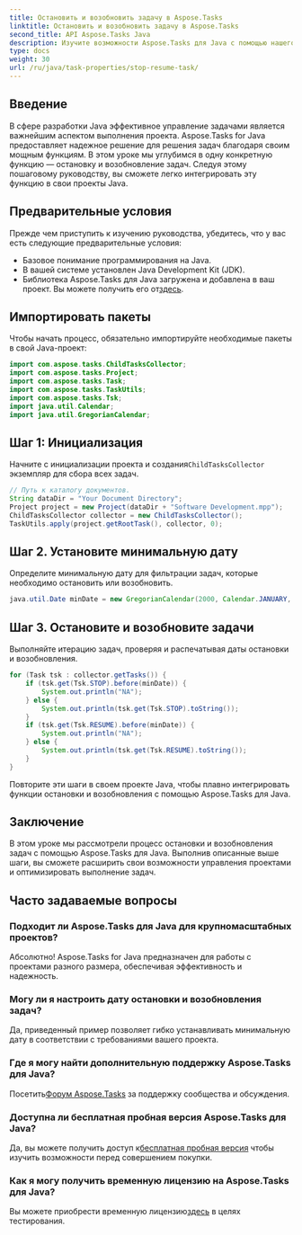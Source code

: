 ```yaml
---
title: Остановить и возобновить задачу в Aspose.Tasks
linktitle: Остановить и возобновить задачу в Aspose.Tasks
second_title: API Aspose.Tasks Java
description: Изучите возможности Aspose.Tasks для Java с помощью нашего пошагового руководства по остановке и возобновлению задач. Улучшите управление проектами без проблем!
type: docs
weight: 30
url: /ru/java/task-properties/stop-resume-task/
---
```

## Введение
В сфере разработки Java эффективное управление задачами является важнейшим аспектом выполнения проекта. Aspose.Tasks for Java предоставляет надежное решение для решения задач благодаря своим мощным функциям. В этом уроке мы углубимся в одну конкретную функцию — остановку и возобновление задач. Следуя этому пошаговому руководству, вы сможете легко интегрировать эту функцию в свои проекты Java.
## Предварительные условия
Прежде чем приступить к изучению руководства, убедитесь, что у вас есть следующие предварительные условия:
- Базовое понимание программирования на Java.
- В вашей системе установлен Java Development Kit (JDK).
- Библиотека Aspose.Tasks для Java загружена и добавлена в ваш проект. Вы можете получить его от[здесь](https://releases.aspose.com/tasks/java/).
## Импортировать пакеты
Чтобы начать процесс, обязательно импортируйте необходимые пакеты в свой Java-проект:
```java
import com.aspose.tasks.ChildTasksCollector;
import com.aspose.tasks.Project;
import com.aspose.tasks.Task;
import com.aspose.tasks.TaskUtils;
import com.aspose.tasks.Tsk;
import java.util.Calendar;
import java.util.GregorianCalendar;
```
## Шаг 1: Инициализация
 Начните с инициализации проекта и создания`ChildTasksCollector` экземпляр для сбора всех задач.
```java
// Путь к каталогу документов.
String dataDir = "Your Document Directory";
Project project = new Project(dataDir + "Software Development.mpp");
ChildTasksCollector collector = new ChildTasksCollector();
TaskUtils.apply(project.getRootTask(), collector, 0);
```
## Шаг 2. Установите минимальную дату
Определите минимальную дату для фильтрации задач, которые необходимо остановить или возобновить.
```java
java.util.Date minDate = new GregorianCalendar(2000, Calendar.JANUARY, 1).getTime();
```
## Шаг 3. Остановите и возобновите задачи
Выполняйте итерацию задач, проверяя и распечатывая даты остановки и возобновления.
```java
for (Task tsk : collector.getTasks()) {
    if (tsk.get(Tsk.STOP).before(minDate)) {
        System.out.println("NA");
    } else {
        System.out.println(tsk.get(Tsk.STOP).toString());
    }
    if (tsk.get(Tsk.RESUME).before(minDate)) {
        System.out.println("NA");
    } else {
        System.out.println(tsk.get(Tsk.RESUME).toString());
    }
}
```
Повторите эти шаги в своем проекте Java, чтобы плавно интегрировать функции остановки и возобновления с помощью Aspose.Tasks для Java.
## Заключение
В этом уроке мы рассмотрели процесс остановки и возобновления задач с помощью Aspose.Tasks для Java. Выполнив описанные выше шаги, вы сможете расширить свои возможности управления проектами и оптимизировать выполнение задач.
## Часто задаваемые вопросы
### Подходит ли Aspose.Tasks для Java для крупномасштабных проектов?
Абсолютно! Aspose.Tasks for Java предназначен для работы с проектами разного размера, обеспечивая эффективность и надежность.
### Могу ли я настроить дату остановки и возобновления задач?
Да, приведенный пример позволяет гибко устанавливать минимальную дату в соответствии с требованиями вашего проекта.
### Где я могу найти дополнительную поддержку Aspose.Tasks для Java?
 Посетить[Форум Aspose.Tasks](https://forum.aspose.com/c/tasks/15) за поддержку сообщества и обсуждения.
### Доступна ли бесплатная пробная версия Aspose.Tasks для Java?
 Да, вы можете получить доступ к[бесплатная пробная версия](https://releases.aspose.com/) чтобы изучить возможности перед совершением покупки.
### Как я могу получить временную лицензию на Aspose.Tasks для Java?
 Вы можете приобрести временную лицензию[здесь](https://purchase.aspose.com/temporary-license/) в целях тестирования.